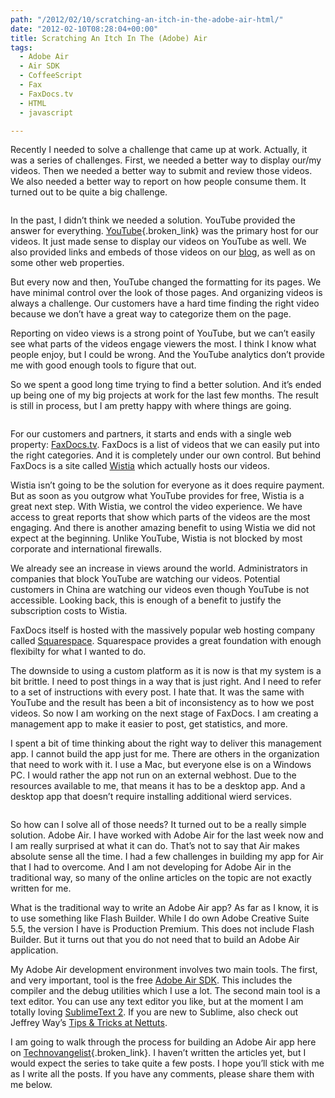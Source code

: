```yaml
---
path: "/2012/02/10/scratching-an-itch-in-the-adobe-air-html/" 
date: "2012-02-10T08:28:04+00:00" 
title: Scratching An Itch In The (Adobe) Air
tags:
  - Adobe Air
  - Air SDK
  - CoffeeScript
  - Fax
  - FaxDocs.tv
  - HTML
  - javascript

---
```

Recently I needed to solve a challenge that came up at work. Actually, it was a series of challenges. First, we needed a better way to display our/my videos. Then we needed a better way to submit and review those videos. We also needed a better way to report on how people consume them. It turned out to be quite a big challenge.

<img src="https://i1.wp.com/technovangelist.envl.pe/wp-content/uploads/sites/3/2012/02/Screen-Shot-2012-02-10-at-9.20.08-AM.png.08+AM.png?w=1080" alt="" data-recalc-dims="1" />

In the past, I didn’t think we needed a solution. YouTube provided the answer for everything. [YouTube][1]{.broken_link} was the primary host for our videos. It just made sense to display our videos on YouTube as well. We also provided links and embeds of those videos on our [blog][2], as well as on some other web properties.

But every now and then, YouTube changed the formatting for its pages. We have minimal control over the look of those pages. And organizing videos is always a challenge. Our customers have a hard time finding the right video because we don’t have a great way to categorize them on the page.

Reporting on video views is a strong point of YouTube, but we can’t easily see what parts of the videos engage viewers the most. I think I know what people enjoy, but I could be wrong. And the YouTube analytics don’t provide me with good enough tools to figure that out.

So we spent a good long time trying to find a better solution. And it’s ended up being one of my big projects at work for the last few months. The result is still in process, but I am pretty happy with where things are going.

<img src="https://i2.wp.com/technovangelist.envl.pe/wp-content/uploads/sites/3/2012/02/Screen-Shot-2012-02-10-at-9.18.14-AM.png.14+AM.png?w=1080" alt="" data-recalc-dims="1" />

For our customers and partners, it starts and ends with a single web property: [FaxDocs.tv][3]. FaxDocs is a list of videos that we can easily put into the right categories. And it is completely under our own control. But behind FaxDocs is a site called [Wistia][4] which actually hosts our videos.

Wistia isn’t going to be the solution for everyone as it does require payment. But as soon as you outgrow what YouTube provides for free, Wistia is a great next step. With Wistia, we control the video experience. We have access to great reports that show which parts of the videos are the most engaging. And there is another amazing benefit to using Wistia we did not expect at the beginning. Unlike YouTube, Wistia is not blocked by most corporate and international firewalls.

We already see an increase in views around the world. Administrators in companies that block YouTube are watching our videos. Potential customers in China are watching our videos even though YouTube is not accessible. Looking back, this is enough of a benefit to justify the subscription costs to Wistia.

FaxDocs itself is hosted with the massively popular web hosting company called [Squarespace][5]. Squarespace provides a great foundation with enough flexibilty for what I wanted to do.

The downside to using a custom platform as it is now is that my system is a bit brittle. I need to post things in a way that is just right. And I need to refer to a set of instructions with every post. I hate that. It was the same with YouTube and the result has been a bit of inconsistency as to how we post videos. So now I am working on the next stage of FaxDocs. I am creating a management app to make it easier to post, get statistics, and more.

I spent a bit of time thinking about the right way to deliver this management app. I cannot build the app just for me. There are others in the organization that need to work with it. I use a Mac, but everyone else is on a Windows PC. I would rather the app not run on an external webhost. Due to the resources available to me, that means it has to be a desktop app. And a desktop app that doesn’t require installing additional wierd services.

<img src="https://i0.wp.com/technovangelist.envl.pe/wp-content/uploads/sites/3/2012/02/Screen-Shot-2012-02-10-at-9.22.jpg.jpg?w=1080" alt="" data-recalc-dims="1" />

So how can I solve all of those needs? It turned out to be a really simple solution. Adobe Air. I have worked with Adobe Air for the last week now and I am really surprised at what it can do. That’s not to say that Air makes absolute sense all the time. I had a few challenges in building my app for Air that I had to overcome. And I am not developing for Adobe Air in the traditional way, so many of the online articles on the topic are not exactly written for me.

What is the traditional way to write an Adobe Air app? As far as I know, it is to use something like Flash Builder. While I do own Adobe Creative Suite 5.5, the version I have is Production Premium. This does not include Flash Builder. But it turns out that you do not need that to build an Adobe Air application.

My Adobe Air development environment involves two main tools. The first, and very important, tool is the free [Adobe Air SDK][6]. This includes the compiler and the debug utilities which I use a lot. The second main tool is a text editor. You can use any text editor you like, but at the moment I am totally loving [SublimeText 2][7]. If you are new to Sublime, also check out Jeffrey Way’s [Tips & Tricks at Nettuts][8].

I am going to walk through the process for building an Adobe Air app here on [Technovangelist][9]{.broken_link}. I haven’t written the articles yet, but I would expect the series to take quite a few posts. I hope you’ll stick with me as I write all the posts. If you have any comments, please share them with me below.

 [1]: http://youtube.com/opentextfddg
 [2]: http://faxsolutionsblog.opentext.com/
 [3]: http://faxdocs.tv/
 [4]: http://wistia.com/
 [5]: http://squarespace.com/
 [6]: http://www.adobe.com/special/products/air/sdk/
 [7]: http://www.sublimetext.com/2
 [8]: http://net.tutsplus.com/tutorials/tools-and-tips/sublime-text-2-tips-and-tricks/
 [9]: https://matt-williams-kq3v.squarespace.com/